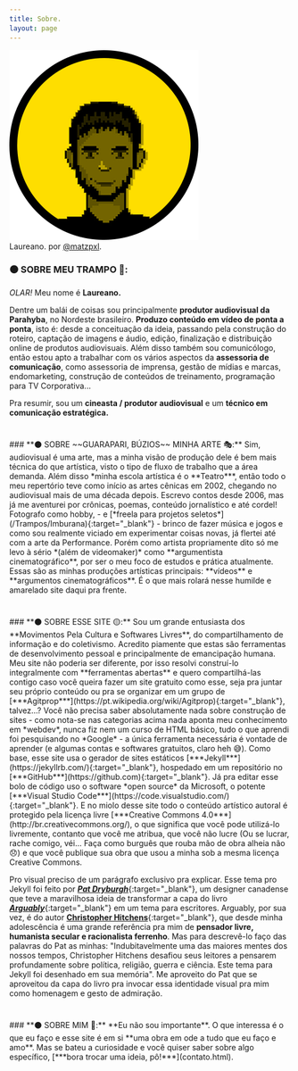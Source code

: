 ```yaml
---
title: Sobre.
layout: page
---
```


<div class="catimg">
  <img alt="Laureano." src="images/AVATAR.png" />
  <figcaption>
   Laureano. por <a href="https://www.instagram.com/matzpxl/" target="_blank">@matzpxl</a>.
  </figcaption>
</div>

### **⚫ SOBRE MEU TRAMPO 🔨:**
*OLAR!* Meu nome é **Laureano.** 

Dentre um balái de coisas sou principalmente **produtor audiovisual da Parahyba**, no Nordeste brasileiro. **Produzo conteúdo em vídeo de ponta a ponta**, isto é: desde a conceituação da ideia, passando pela construção do roteiro, captação de imagens e áudio, edição, finalização e distribuição online de produtos audiovisuais. Além disso também sou comunicólogo, então estou apto a trabalhar com os vários aspectos da **assessoria de comunicação**, como assessoria de imprensa, gestão de mídias e marcas, endomarketing, construção de conteúdos de treinamento, programação para TV Corporativa... 

Pra resumir, sou um **cineasta / produtor audiovisual** e um **técnico em comunicação estratégica.**

<h1 itemprop="name headline" class="post-title divided p-name" text-align="center"></h1>
### **⚫ SOBRE ~~GUARAPARI, BÚZIOS~~ MINHA ARTE 🎭:**
Sim, audiovisual é uma arte, mas a minha visão de produção dele é bem mais técnica do que artística, visto o tipo de fluxo de trabalho que a área demanda. Além disso *minha escola artística é o **Teatro***, então todo o meu repertório teve como início as artes cênicas em 2002, chegando no audiovisual mais de uma década depois. Escrevo contos desde 2006, mas já me aventurei por crônicas, poemas, conteúdo jornalístico e até cordel! Fotografo como hobby, - e [*freela para projetos seletos*](/Trampos/Imburana){:target="_blank"} - brinco de fazer música e jogos e como sou realmente viciado em experimentar coisas novas, já flertei até com a arte da Performance. Porém como artista propriamente dito só me levo à sério *(além de videomaker)* como **argumentista cinematográfico**, por ser o meu foco de estudos e prática atualmente. Essas são as minhas produções artísticas principais: **vídeos** e **argumentos cinematográficos**. É o que mais rolará nesse humilde e amarelado site daqui pra frente.

<h1 itemprop="name headline" class="post-title divided p-name" text-align="center"></h1>
### **⚫ SOBRE ESSE SITE 🟡:**
Sou um grande entusiasta dos **Movimentos Pela Cultura e Softwares Livres**, do compartilhamento de informação e do coletivismo. Acredito piamente que estas são ferramentas de desenvolvimento pessoal e principalmente de emancipação humana. Meu site não poderia ser diferente, por isso resolvi construí-lo integralmente com **ferramentas abertas** e quero compartilhá-las contigo caso você queira fazer um site gratuito como esse, seja pra juntar seu próprio conteúdo ou pra se organizar em um grupo de [***Agitprop***](https://pt.wikipedia.org/wiki/Agitprop){:target="_blank"}, talvez...? Você não precisa saber absolutamente nada sobre construção de sites - como nota-se nas categorias acima nada aponta meu conhecimento em *webdev*, nunca fiz nem um curso de HTML básico, tudo o que aprendi foi pesquisando no *Google* - a única ferramenta necessária é vontade de aprender (e algumas contas e softwares gratuitos, claro heh 😅). Como base, esse site usa o gerador de sites estáticos [***Jekyll***](https://jekyllrb.com/){:target="_blank"}, hospedado em um repositório no [***GitHub***](https://github.com){:target="_blank"}. Já pra editar esse bolo de código uso o software *open source* da Microsoft, o potente [***Visual Studio Code***](https://code.visualstudio.com/){:target="_blank"}. E no miolo desse site todo o conteúdo artístico autoral é protegido pela licença livre [***Creative Commons 4.0***](http://br.creativecommons.org/), o que significa que você pode utilizá-lo livremente, contanto que você me atribua, que você não lucre (Ou se lucrar, rache comigo, véi... Faça como burguês que rouba mão de obra alheia não 😞) e que você publique sua obra que usou a minha sob a mesma licença Creative Commons.

Pro visual preciso de um parágrafo exclusivo pra explicar. Esse tema pro Jekyll foi feito por [***Pat Dryburgh***](https://patdryburgh.com/){:target="_blank"}, um designer canadense que teve a maravilhosa ideia de transformar a capa do livro [***Arguably***](https://amzn.to/38eqCWV){:target="_blank"} em um tema para escritores. Arguably, por sua vez, é do autor [**Christopher Hitchens**](https://pt.wikipedia.org/wiki/Christopher_Hitchens){:target="_blank"}, que desde minha adolescência é uma grande referência pra mim de **pensador livre, humanista secular e racionalista ferrenho**. Mas para descrevê-lo faço das palavras do Pat as minhas: "Indubitavelmente uma das maiores mentes dos nossos tempos, Christopher Hitchens desafiou seus leitores a pensarem profundamente sobre política, religião, guerra e ciência. Este tema para Jekyll foi desenhado em sua memória". Me aproveito do Pat que se aproveitou da capa do livro pra invocar essa identidade visual pra mim como homenagem e gesto de admiração.

<h1 itemprop="name headline" class="post-title divided p-name" text-align="center"></h1>
### **⚫ SOBRE MIM 🚫:**
**Eu não sou importante**. O que interessa é o que eu faço e esse site é em si **uma obra em ode a tudo que eu faço e amo**. Mas se bateu a curiosidade e você quiser saber sobre algo específico, [***bora trocar uma ideia, pô!***](contato.html).